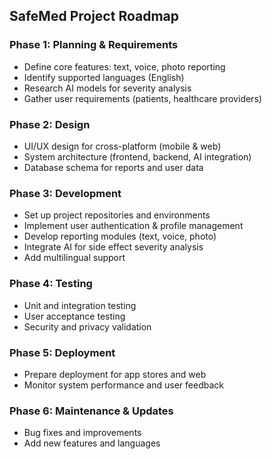 ## SafeMed Project Roadmap

### Phase 1: Planning & Requirements
- Define core features: text, voice, photo reporting
- Identify supported languages (English)
- Research AI models for severity analysis
- Gather user requirements (patients, healthcare providers)

### Phase 2: Design
- UI/UX design for cross-platform (mobile & web)
- System architecture (frontend, backend, AI integration)
- Database schema for reports and user data

### Phase 3: Development
- Set up project repositories and environments
- Implement user authentication & profile management
- Develop reporting modules (text, voice, photo)
- Integrate AI for side effect severity analysis
- Add multilingual support

### Phase 4: Testing
- Unit and integration testing
- User acceptance testing
- Security and privacy validation

### Phase 5: Deployment
- Prepare deployment for app stores and web
- Monitor system performance and user feedback

### Phase 6: Maintenance & Updates
- Bug fixes and improvements
- Add new features and languages


